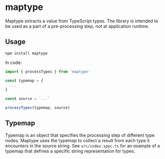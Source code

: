 # maptype

Maptype extracts a value from TypeScript types. The library is intended to be used as a part of a pre-processing step, not at application runtime.

## Usage

`npm install maptype`

In code:

```ts
import { processTypes } from 'maptype'

const typemap = {
  ...
}

const source = `...`

processTypes(typemap, source)
```

## Typemap

Typemap is an object that specifies the processing step of different type nodes. Maptype uses the typemap to collect a result from each type it encounters in the source string. See `src/index.spec.ts` for an example of a typemap that defines a specific string representation for types.

